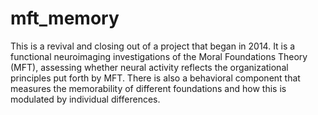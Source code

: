 # mft_memory
This is a revival and closing out of a project that began in 2014. It is a functional neuroimaging investigations of the Moral Foundations Theory (MFT), assessing whether neural activity reflects the organizational principles put forth by MFT. There is also a behavioral component that measures the memorability of different foundations and how this is modulated by individual differences. 
